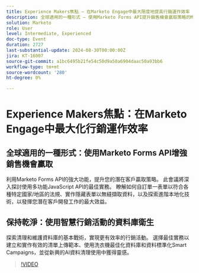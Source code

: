 ```yaml
---
title: Experience Makers焦點 — 在Marketo Engage中最大限度地提高行銷運作效率
description: 全球適用的一種形式 — 使用Marketo Forms API提升銷售機會贏取策略的Marketo Forms API功能。 此會議將深入探討使用多功能JavaScript API的最佳實務。 瞭解如何自訂單一表單以符合各種特定國家/地區的法規、實作隱藏表單以無縫擷取資料，以及探索進階本地化技術，以發揮您潛在客戶開發工作的最大效益。 使用智慧行銷活動和Beyond保持乾淨的資料庫衛生Discover清理和維護資料庫的基本戰術，以實現更有效的行銷活動。 選擇最佳實務以建立和實作有效的清單上傳範本、使用洗衣機最佳化資料庫和資料標準化Smart Campaigns，並從新興的AI資料清理使用中獲得靈感。
solution: Marketo
role: User
level: Intermediate, Experienced
doc-type: Event
duration: 2727
last-substantial-update: 2024-08-30T00:00:00Z
jira: KT-16007
source-git-commit: a1bc6495b21fe54c50d9a50a6904daac50a93bb6
workflow-type: tm+mt
source-wordcount: '280'
ht-degree: 0%

---
```



# Experience Makers焦點：在Marketo Engage中最大化行銷運作效率

## 全球適用的一種形式：使用Marketo Forms API增強銷售機會贏取

利用Marketo Forms API的強大功能，提升您的潛在客戶贏取策略。 此會議將深入探討使用多功能JavaScript API的最佳實務。 瞭解如何自訂單一表單以符合各種特定國家/地區的法規、實作隱藏表單以無縫擷取資料，以及探索進階本地化技術，以發揮您潛在客戶開發工作的最大效益。

## 保持乾淨：使用智慧行銷活動的資料庫衛生

探索清理和維護資料庫的基本戰術，實現更有效率的行銷活動。 選擇最佳實務以建立和實作有效的清單上傳範本、使用洗衣機最佳化資料庫和資料標準化Smart Campaigns，並從新興的AI資料清理使用中獲得靈感。

>[!VIDEO](https://video.tv.adobe.com/v/3432953/?learn=on)
